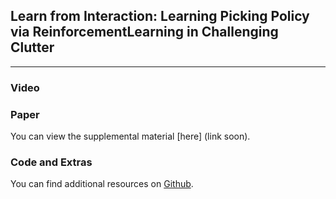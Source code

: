 ## Learn  from  Interaction:  Learning  Picking  Policy  via  ReinforcementLearning  in  Challenging  Clutter

___
### Video



### Paper

You can view the supplemental material [here] (link soon).

### Code and Extras

You can find additional resources on [Github](https://github.com/HKUST-RML/LearnFromInteraction).
  
